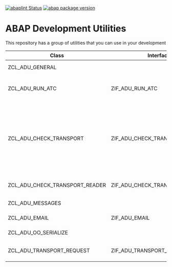 [![abaplint Status](https://github.com/jrodriguez-rc/abap-dev-utilities/workflows/abaplint/badge.svg)](https://github.com/jrodriguez-rc/abap-dev-utilities/actions)
[![abap package version](https://img.shields.io/endpoint?url=https://shield.abap.space/version-shield-json/github/jrodriguez-rc/abap-dev-utilities/src/zcl_adu_apack.clas.abap/gc_version&label=version)](.apack-manifest.xml)
# ABAP Development Utilities
This repository has a group of utilities that you can use in your development

| Class | Interface | Description |
| ------ | ------ | ------ |
| ZCL_ADU_GENERAL |  | General utilities|
| ZCL_ADU_RUN_ATC | ZIF_ADU_RUN_ATC | Can run ATC checks and get results |
| ZCL_ADU_CHECK_TRANSPORT | ZIF_ADU_CHECK_TRANSPORT | Execute different checks for a transport request. Based on Transport Check Report (See note [2475591](https://launchpad.support.sap.com/#/notes/2475591)) |
| ZCL_ADU_CHECK_TRANSPORT_READER | ZIF_ADU_CHECK_TRANSPORT_READER | Read transport checks |
| ZCL_ADU_MESSAGES |  | Messages handler |
| ZCL_ADU_EMAIL | ZIF_ADU_EMAIL | e-mail utilities |
| ZCL_ADU_OO_SERIALIZE |  | Object serialization |
| ZCL_ADU_TRANSPORT_REQUEST | ZIF_ADU_TRANSPORT_REQUEST | Utilities for transport requests |
